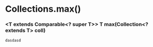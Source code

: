 # Collections.max()

### <T extends Comparable<? super T>> T max(Collection<? extends T> coll)
`dasdasd`
